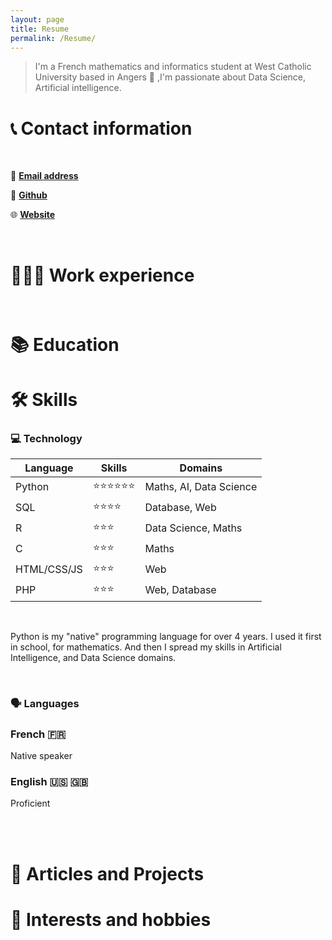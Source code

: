 ```yaml
---
layout: page
title: Resume
permalink: /Resume/
---
```


> I'm a French mathematics and informatics student at West Catholic University based in Angers 🍾 ,I'm passionate about Data Science, Artificial intelligence.

# 📞  Contact information

<br>

📧  [**Email address**](mailto:xaadim.bamba@protonmail.com)

🐙  [**Github**](https://github.com/Xaadim-Bamba)

🌐  [**Website**](https://xaadim-bamba.github.io)


<br>

# **👩🏻‍💻** Work experience


<br>

# 📚 Education




# 🛠 Skills

### 💻 Technology

|Language|Skills|Domains|
|--------|------|-------|
|Python|⭐️⭐️⭐️⭐️⭐️⭐️|Maths, AI, Data Science|
|SQL|⭐️⭐️⭐️⭐|Database, Web|
|R|⭐️⭐️⭐|Data Science, Maths|
|C|⭐️⭐️⭐|Maths|
|HTML/CSS/JS|⭐️⭐️⭐|Web|
|PHP|⭐️⭐️⭐|Web, Database|

<br>

Python is my "native" programming language for over 4 years. I used it first in school, for mathematics. And then I spread my skills in Artificial Intelligence, and Data Science domains.

<br>

### 🗣 Languages

### French  🇫🇷

Native speaker

### English  🇺🇸 🇬🇧

Proficient

<br>
<br>

# 📜 Articles and Projects


# 💭 Interests and hobbies
